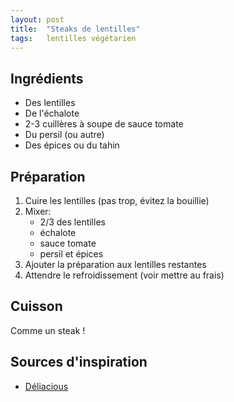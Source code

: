 ```yaml
---
layout: post
title:  "Steaks de lentilles"
tags:   lentilles végétarien
---
```


## Ingrédients

* Des lentilles
* De l'échalote
* 2-3 cuillères à soupe de sauce tomate
* Du persil (ou autre)
* Des épices ou du tahin

## Préparation

1. Cuire les lentilles (pas trop, évitez la bouillie)
1. Mixer:
    * 2/3 des lentilles
    * échalote
    * sauce tomate
    * persil et épices
1. Ajouter la préparation aux lentilles restantes
1. Attendre le refroidissement (voir mettre au frais)

## Cuisson

Comme un steak !

## Sources d'inspiration

* [Déliacious](https://deliacious.com/2021/05/steaks-de-lentilles.html)
